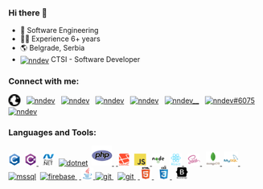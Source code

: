 ### Hi there 👋

- 🎯 Software Engineering
- 👨‍💻 Experience 6+ years
- 🌎 Belgrade, Serbia
-  <a href="https://comtradeintegration.com/en/" target="blank"><img align="center" src="https://media-exp1.licdn.com/dms/image/C4E0BAQHeCY2OFIqgxA/company-logo_200_200/0/1547634891611?e=2159024400&v=beta&t=zq9zfFimAR1vQ0du5eNJBXGVwEd3lcOAJSOuHeuvYdA" alt="nndev" height="24" width="24" /></a> CTSI - Software Developer
<!--- - 📫 How to reach me **nnd.stanojev@gmail.com** --->

 <h3 align="left">Connect with me:</h3>
<p align="left">
<a href="https://www.nndev.com/" target="blank"><img align="center" src="https://raw.githubusercontent.com/iconic/open-iconic/master/svg/globe.svg" alt="nndev" height="24" width="24" /></a>&nbsp;&nbsp;
<a href="https://linkedin.com/in/nndev" target="blank"><img align="center" src="https://cdn.jsdelivr.net/npm/simple-icons@3.0.1/icons/linkedin.svg" alt="nndev" height="24" width="24" /></a>&nbsp;&nbsp;
<a href="mailto:nnd.stanojev@gmail.com" target="blank"><img align="center" src="https://cdn.jsdelivr.net/npm/simple-icons@v3/icons/gmail.svg"" alt="nndev" height="24" width="24" /></a>&nbsp;&nbsp;
<a href="https://codepen.io/nndev" target="blank"><img align="center" src="https://cdn.jsdelivr.net/npm/simple-icons@3.0.1/icons/codepen.svg" alt="nndev" height="24" width="24" /></a>&nbsp;&nbsp;
<a href="https://www.behance.net/nndev" target="blank"><img align="center" src="https://cdn.jsdelivr.net/npm/simple-icons@3.0.1/icons/behance.svg" alt="nndev" height="24" width="24" /></a>&nbsp;&nbsp;
<a href="https://twitter.com/nndev__" target="blank"><img align="center" src="https://cdn.jsdelivr.net/npm/simple-icons@3.0.1/icons/twitter.svg" alt="nndev__" height="24" width="24" /></a>&nbsp;&nbsp;
<a href="https://discord.gg/nndev#6075" target="blank"><img align="center" src="https://cdn.jsdelivr.net/npm/simple-icons@3.0.1/icons/discord.svg" alt="nndev#6075" height="24" width="24" /></a>
<a href="https://dev.to/nndev" target="blank"><img align="center" src="https://cdn.jsdelivr.net/npm/simple-icons@3.0.1/icons/dev-dot-to.svg" alt="nndev" height="30" width="40" /></a>
</p>

<h3 align="left">Languages and Tools:</h3>

<p align="left"><a href="https://www.cprogramming.com/" target="_blank"> <img src="https://raw.githubusercontent.com/devicons/devicon/master/icons/c/c-original.svg" alt="c" width="24" height="24"/></a>&nbsp; <a href="https://www.w3schools.com/cs/" target="_blank"><img src="https://raw.githubusercontent.com/devicons/devicon/master/icons/csharp/csharp-original.svg" alt="csharp" width="24" height="24"/> </a>&nbsp; <a href="https://dotnet.microsoft.com/" target="_blank"> <img src="https://raw.githubusercontent.com/devicons/devicon/master/icons/dot-net/dot-net-original-wordmark.svg" alt="dotnet" width="24" height="24"/></a>&nbsp;
 <a href="https://dotnet.microsoft.com/" target="_blank"> <img src="https://upload.wikimedia.org/wikipedia/commons/thumb/e/ee/.NET_Core_Logo.svg/1200px-.NET_Core_Logo.svg.png" alt="dotnet" width="24" height="24"/></a>&nbsp;
<a href="https://www.php.net" target="_blank"> <img src="https://raw.githubusercontent.com/devicons/devicon/master/icons/php/php-original.svg" alt="php" width="40" height="40"/> </a>&nbsp;<a href="https://laravel.com/" target="_blank"> <img src="https://raw.githubusercontent.com/devicons/devicon/master/icons/laravel/laravel-plain-wordmark.svg" alt="laravel" width="24" height="24"/></a>&nbsp;
<a href="https://developer.mozilla.org/en-US/docs/Web/JavaScript" target="_blank"> <img src="https://raw.githubusercontent.com/devicons/devicon/master/icons/javascript/javascript-original.svg" alt="javascript" width="24" height="24"/></a> &nbsp;<a href="https://nodejs.org" target="_blank"> <img src="https://raw.githubusercontent.com/devicons/devicon/master/icons/nodejs/nodejs-original-wordmark.svg" alt="nodejs" width="24" height="24"/> </a>&nbsp; <a href="https://reactjs.org/" target="_blank"><img src="https://raw.githubusercontent.com/devicons/devicon/master/icons/react/react-original-wordmark.svg" alt="react" width="24" height="24"/> </a>&nbsp; <a href="https://sass-lang.com" target="_blank"> <img src="https://raw.githubusercontent.com/devicons/devicon/master/icons/sass/sass-original.svg" alt="sass" width="24" height="24"/> </a>&nbsp;
 <a href="https://www.mongodb.com/" target="_blank"> <img src="https://raw.githubusercontent.com/devicons/devicon/master/icons/mongodb/mongodb-original-wordmark.svg" alt="mongodb" width="28" height="28"/> </a>&nbsp;<a href="https://www.mysql.com/" target="_blank"><img src="https://raw.githubusercontent.com/devicons/devicon/master/icons/mysql/mysql-original-wordmark.svg" alt="mysql" width="28" height="28"/> </a>&nbsp;<a href="https://www.microsoft.com/en-us/sql-server" target="_blank"><img src="https://e7.pngegg.com/pngimages/797/414/png-clipart-microsoft-sql-server-computer-servers-microsoft-angle-text.png" alt="mssql" width="24" height="24"/></a>&nbsp;
 <a href="https://firebase.google.com/" target="_blank"> <img src="https://www.vectorlogo.zone/logos/firebase/firebase-icon.svg" alt="firebase" width="24" height="24"/> </a> &nbsp;<a href="https://www.java.com" target="_blank"> <img src="https://raw.githubusercontent.com/devicons/devicon/master/icons/java/java-original.svg" alt="java" width="24" height="24"/>
 <a href="https://git-scm.com/" target="_blank"> <img src="https://www.vectorlogo.zone/logos/git-scm/git-scm-icon.svg" alt="git" width="24" height="24"/> </a>&nbsp; 
 <a href="https://git-scm.com/" target="_blank"> <img src="https://cdn.iconscout.com/icon/free/png-512/jquery-10-1175155.png" alt="git" width="24" height="24"/> </a>&nbsp;<a href="https://www.w3.org/html/" target="_blank"> <img src="https://raw.githubusercontent.com/devicons/devicon/master/icons/html5/html5-original-wordmark.svg" alt="html5" width="24" height="24"/> </a>&nbsp;
<a href="https://www.w3schools.com/css/" target="_blank"> <img src="https://raw.githubusercontent.com/devicons/devicon/master/icons/css3/css3-original-wordmark.svg" alt="css3" width="24" height="24"/> </a>&nbsp;
<a href="https://getbootstrap.com" target="_blank">
<img src="https://raw.githubusercontent.com/devicons/devicon/master/icons/bootstrap/bootstrap-plain-wordmark.svg" alt="bootstrap" width="24" height="24"/> </a> </p>
 
             
